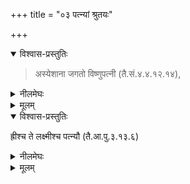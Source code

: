 +++
title = "०३ पत्न्यां श्रुतयः"

+++
<details open><summary>विश्वास-प्रस्तुतिः</summary>

> अस्येशाना जगतो विष्णुपत्नी (तै.सं.४.४.१२.१४),
</details>

<details><summary>नीलमेघः</summary>

अर्थात् - इस जगत की ईश्वरी  
विष्णु पत्नी हैं।  
इससे श्रीभगवान की पत्नी सिद्ध होती है ।
</details>


<details><summary>मूलम्</summary>

अस्येशाना जगतो विष्णुपत्नी (तै.सं.४.४.१२.१४),
</details>

<details open><summary>विश्वास-प्रस्तुतिः</summary>

ह्रीश्च ते लक्ष्मीश्च पत्न्यौ (तै.आ.पु.३.१३.६)
</details>

<details><summary>नीलमेघः</summary>

अर्थात - हे जगत्कारण परमपुरुष ! ह्री और लक्ष्मी आपकी पत्नी हैं ।

ह्री शब्द भूदेवी का वाचक है ।  
इससे श्रीभगवान की श्रीदेवी और भूदेवी  
ऐसी दो महिषी सिद्ध होती हैं ।
</details>


<details><summary>मूलम्</summary>

ह्रीश्च ते लक्ष्मीश्च पत्न्यौ (तै.आ.पु.३.१३.६)
</details>

